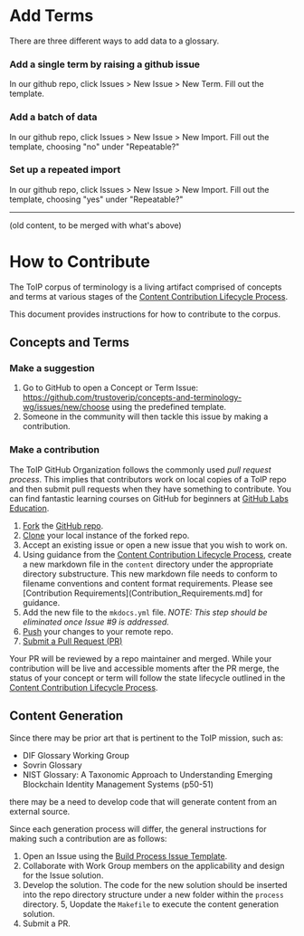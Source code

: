 # Add Terms

There are three different ways to add data to a glossary.

### Add a single term by raising a github issue

In our github repo, click Issues > New Issue > New Term. Fill out the template.

### Add a batch of data

In our github repo, click Issues > New Issue > New Import. Fill out the template, choosing "no" under "Repeatable?"

### Set up a repeated import

In our github repo, click Issues > New Issue > New Import. Fill out the template, choosing "yes" under "Repeatable?"


<hr>
(old content, to be merged with what's above)

# How to Contribute

The ToIP corpus of terminology is a living artifact comprised of concepts and terms at various stages of the [Content Contribution Lifecycle Process](Content_Lifcycle.md).

This document provides instructions for how to contribute to the corpus.

## Concepts and Terms

### Make a suggestion

1. Go to GitHub to open a Concept or Term Issue: https://github.com/trustoverip/concepts-and-terminology-wg/issues/new/choose using the predefined template.
2. Someone in the community will then tackle this issue by making a contribution.

### Make a contribution

The ToIP GitHub Organization follows the commonly used *pull request process*. This implies that contributors work on local copies of a ToIP repo and then submit pull requests when they have something to contribute. You can find fantastic learning courses on GitHub for beginners at [GitHub Labs Education](https://lab.github.com/).

1. [Fork](https://help.github.com/en/github/getting-started-with-github/fork-a-repo) the [GitHub repo](https://github.com/trustoverip/concepts-and-terminology-wg/).
2. [Clone](https://help.github.com/en/github/creating-cloning-and-archiving-repositories/cloning-a-repository-from-github) your local instance of the forked repo.
3. Accept an existing issue or open a new issue that you wish to work on.
4. Using guidance from the [Content Contribution Lifecycle Process](Content_Lifcycle.md), create a new markdown file in the ```content``` directory under the appropriate directory substructure.  This new markdown file needs to conform to filename conventions and content format requirements. Please see [Contribution Requirements](Contribution_Requirements.md] for guidance.
5. Add the new file to the ```mkdocs.yml``` file. *NOTE: This step should be eliminated once Issue #9 is addressed.*
5. [Push](https://help.github.com/en/github/using-git/pushing-commits-to-a-remote-repository) your changes to your remote repo.
6. [Submit a Pull Request (PR)](https://help.github.com/en/github/collaborating-with-issues-and-pull-requests/creating-a-pull-request-from-a-fork)

Your PR will be reviewed by a repo maintainer and merged. While your contribution will be live and accessible moments after the PR merge, the status of your concept or term will follow the state lifecycle outlined in the [Content Contribution Lifecycle Process](Content_Lifcycle.md).

## Content Generation
Since there may be prior art that is pertinent to the ToIP mission, such as:

* DIF Glossary Working Group
* Sovrin Glossary
* NIST Glossary: A Taxonomic Approach to Understanding Emerging Blockchain Identity Management Systems (p50-51)

there may be a need to develop code that will generate content from an external source.

Since each generation process will differ, the general instructions for making such a contribution are as follows:

1. Open an Issue using the [Build Process Issue Template](https://github.com/trustoverip/concepts-and-terminology-wg/issues/new?assignees=&labels=&template=build-process-issue-template.md&title=%5BPROCESS%5D+%3Cissue%2Ffeature+desc%3E).
2. Collaborate with Work Group members on the applicability and design for the Issue solution.
3. Develop the solution. The code for the new solution should be inserted into the repo directory structure under a new folder within the ```process``` directory.
5, Uopdate the ```Makefile``` to execute the content generation solution.
6. Submit a PR.
